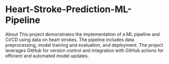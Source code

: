 # Heart-Stroke-Prediction-ML-Pipeline
About This project demonstrates the implementation of a ML pipeline and CI/CD using data on heart strokes. The pipeline includes data preprocessing, model training and evaluation, and deployment. The project leverages GitHub for version control and integration with GitHub actions for efficient and automated model updates.
